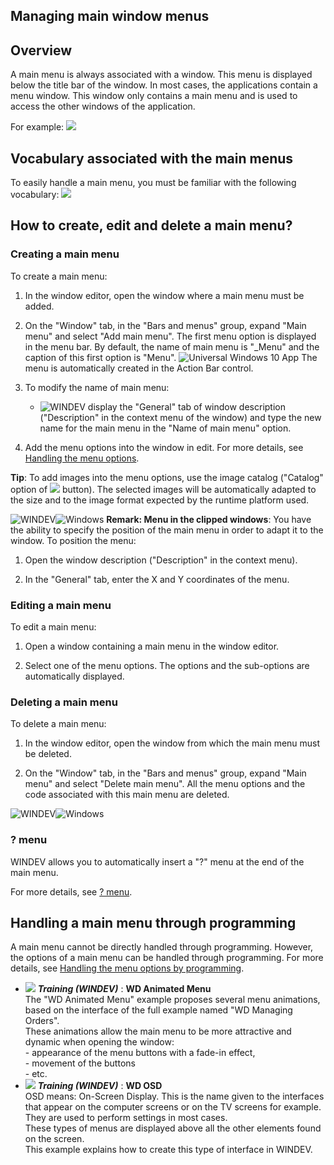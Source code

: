 


## Managing main window menus
			



<a name="NOTE1"></a>
<a name="NOTE1_1"></a>


## Overview
<a name="overview_ELTTEXTE000188"></a>
A main menu is always associated with a window. This menu is displayed below the title bar of the window. In most cases, the applications contain a menu window. This window only contains a main menu and is used to access the other windows of the application.

For example:
![](https://doc.pcsoft.fr/en-US/images/image.awp?langid=3&name=MenuPrincipal.gif)


<a name="NOTE2"></a>
<a name="NOTE2_1"></a>


## Vocabulary associated with the main menus
<a name="vocabulary_associated_with_the_main_menus_ELTTEXTE000212"></a>
To easily handle a main menu, you must be familiar with the following vocabulary:
![](https://doc.pcsoft.fr/en-US/images/image.awp?langid=3&name=MenuPrleVocab.gif)


<a name="NOTE3"></a>
<a name="NOTE3_1"></a>


## How to create, edit and delete a main menu?
<a name="how_create_edit_and_delete_main_menu_ELTTEXTE000236"></a>


### Creating a main menu
<a name="creating_main_menu_ELTPARAGRAPHE000039"></a>

To create a main menu:

1. In the window editor, open the window where a main menu must be added.

2. On the "Window" tab, in the "Bars and menus" group, expand "Main menu" and select "Add main menu". The first menu option is displayed in the menu bar. By default, the name of main menu is "_Menu" and the caption of this first option is "Menu".
	![Universal Windows 10 App](https://doc.pcsoft.fr/ext/images/us/UNIVERSALAPP.png) The menu is automatically created in the Action Bar control.

3. To modify the name of main menu: 

	- ![WINDEV](https://doc.pcsoft.fr/ext/images/us/WD.png) display the "General" tab of window description ("Description" in the context menu of the window) and type the new name for the main menu in the "Name of main menu" option.




4. Add the menu options into the window in edit. For more details, see [Handling the menu options](../WDChamp/1010008.md).




**Tip**: To add images into the menu options, use the image catalog ("Catalog" option of ![](https://doc.pcsoft.fr/en-US/images/image.awp?langid=3&name=Menu_Image_Editeur%20-%20HC%20N%B0001.gif)
 button). The selected images will be automatically adapted to the size and to the image format expected by the runtime platform used.

![WINDEV](https://doc.pcsoft.fr/ext/images/us/WD.png)![Windows](https://doc.pcsoft.fr/ext/images/us/WINDOWS.png) **Remark: Menu in the clipped windows**: You have the ability to specify the position of the main menu in order to adapt it to the window. To position the menu:

1. Open the window description ("Description" in the context menu).

2. In the "General" tab, enter the X and Y coordinates of the menu.



<a name="NOTE3_2"></a>


### Editing a main menu
<a name="editing_main_menu_ELTPARAGRAPHE000088"></a>

To edit a main menu: 

1. Open a window containing a main menu in the window editor.

2. Select one of the menu options. The options and the sub-options are automatically displayed.



<a name="NOTE3_3"></a>


### Deleting a main menu
<a name="deleting_main_menu_ELTPARAGRAPHE000098"></a>

To delete a main menu:

1. In the window editor, open the window from which the main menu must be deleted.

2. On the "Window" tab, in the "Bars and menus" group, expand "Main menu" and select "Delete main menu". All the menu options and the code associated with this main menu are deleted.



<a name="NOTE3_4"></a>
![WINDEV](https://doc.pcsoft.fr/ext/images/us/WD.png)![Windows](https://doc.pcsoft.fr/ext/images/us/WINDOWS.png) 

### ? menu
<a name="menu_ELTPARAGRAPHE000122"></a>

WINDEV allows you to automatically insert a "?" menu at the end of the main menu.

For more details, see [? menu](../Editeurs/9000070.md).

<a name="NOTE4"></a>
<a name="NOTE4_1"></a>


## Handling a main menu through programming
<a name="handling_main_menu_through_programming_ELTTEXTE000278"></a>
A main menu cannot be directly handled through programming. However, the options of a main menu can be handled through programming. For more details, see [Handling the menu options by programming](../WDChamp/1010007.md).


- ![](https://doc.pcsoft.fr/en-US/images/image.awp?langid=3&name=WDAnimatedMenu.gif) ***Training (WINDEV)*** : **WD Animated Menu** <br>The "WD Animated Menu" example proposes several menu animations, based on the interface of the full example named "WD Managing Orders".<br>These animations allow the main menu to be more attractive and dynamic when opening the window:<br>- appearance of the menu buttons with a fade-in effect,<br>- movement of the buttons<br>- etc.
- ![](https://doc.pcsoft.fr/en-US/images/image.awp?langid=3&name=WDOSD.gif) ***Training (WINDEV)*** : **WD OSD** <br>OSD means: On-Screen Display. This is the name given to the interfaces that appear on the computer screens or on the TV screens for example. They are used to perform settings in most cases.<br>These types of menus are displayed above all the other elements found on the screen.<br>This example explains how to create this type of interface in WINDEV.


